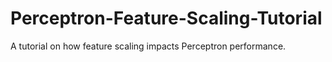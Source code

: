 # Perceptron-Feature-Scaling-Tutorial
A tutorial on how feature scaling impacts Perceptron performance.
